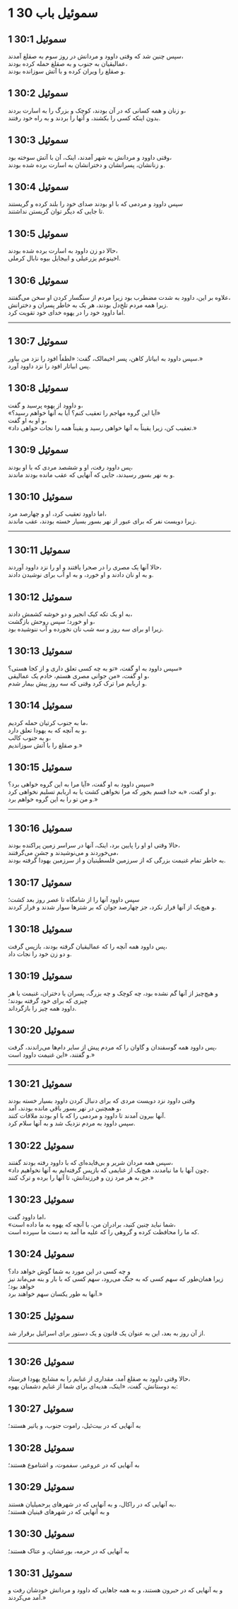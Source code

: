 # 1 سموئیل باب 30

## 1 سموئیل 30:1

سپس چنین شد که وقتی داوود و مردانش در روز سوم به صقلغ آمدند،  
عمالیقیان به جنوب و به صقلغ حمله کرده بودند،  
و صقلغ را ویران کرده و با آتش سوزانده بودند.

## 1 سموئیل 30:2

و زنان و همه کسانی که در آن بودند، کوچک و بزرگ را به اسارت بردند،  
بدون اینکه کسی را بکشند، و آنها را بردند و به راه خود رفتند.

## 1 سموئیل 30:3

وقتی داوود و مردانش به شهر آمدند، اینک، آن با آتش سوخته بود،  
و زنانشان، پسرانشان و دخترانشان به اسارت برده شده بودند.

## 1 سموئیل 30:4

سپس داوود و مردمی که با او بودند صدای خود را بلند کرده و گریستند  
تا جایی که دیگر توان گریستن نداشتند.

## 1 سموئیل 30:5

حالا دو زن داوود به اسارت برده شده بودند،  
اخینوعم یزرعیلی و ابیجایل بیوه نابال کرملی.

## 1 سموئیل 30:6

علاوه بر این، داوود به شدت مضطرب بود زیرا مردم از سنگسار کردن او سخن می‌گفتند،  
زیرا همه مردم تلخ‌دل بودند، هر یک به خاطر پسران و دخترانش.  
اما داوود خود را در یهوه خدای خود تقویت کرد.

---

## 1 سموئیل 30:7

سپس داوود به ابیاتار کاهن، پسر اخیمالک، گفت: «لطفاً افود را نزد من بیاور.»  
پس ابیاتار افود را نزد داوود آورد.

## 1 سموئیل 30:8

و داوود از یهوه پرسید و گفت،  
«آیا این گروه مهاجم را تعقیب کنم؟ آیا به آنها خواهم رسید؟»  
و او به او گفت،  
«تعقیب کن، زیرا یقیناً به آنها خواهی رسید و یقیناً همه را نجات خواهی داد.»

## 1 سموئیل 30:9

پس داوود رفت، او و ششصد مردی که با او بودند،  
و به نهر بسور رسیدند، جایی که آنهایی که عقب مانده بودند ماندند.

## 1 سموئیل 30:10

اما داوود تعقیب کرد، او و چهارصد مرد،  
زیرا دویست نفر که برای عبور از نهر بسور بسیار خسته بودند، عقب ماندند.

---

## 1 سموئیل 30:11

حالا آنها یک مصری را در صحرا یافتند و او را نزد داوود آوردند،  
و به او نان دادند و او خورد، و به او آب برای نوشیدن دادند.

## 1 سموئیل 30:12

به او یک تکه کیک انجیر و دو خوشه کشمش دادند،  
و او خورد؛ سپس روحش بازگشت،  
زیرا او برای سه روز و سه شب نان نخورده و آب ننوشیده بود.

## 1 سموئیل 30:13

سپس داوود به او گفت، «تو به چه کسی تعلق داری و از کجا هستی؟»  
و او گفت، «من جوانی مصری هستم، خادم یک عمالیقی،  
و اربابم مرا ترک کرد وقتی که سه روز پیش بیمار شدم.

## 1 سموئیل 30:14

ما به جنوب کرتیان حمله کردیم،  
و به آنچه که به یهودا تعلق دارد،  
و به جنوب کالب،  
و صقلغ را با آتش سوزاندیم.»

## 1 سموئیل 30:15

سپس داوود به او گفت، «آیا مرا به این گروه خواهی برد؟»  
و او گفت، «به خدا قسم بخور که مرا نخواهی کشت یا به اربابم تسلیم نخواهی کرد،  
و من تو را به این گروه خواهم برد.»

---

## 1 سموئیل 30:16

حالا وقتی او او را پایین برد، اینک، آنها در سراسر زمین پراکنده بودند،  
می‌خوردند و می‌نوشیدند و جشن می‌گرفتند،  
به خاطر تمام غنیمت بزرگی که از سرزمین فلسطینیان و از سرزمین یهودا گرفته بودند.

## 1 سموئیل 30:17

سپس داوود آنها را از شامگاه تا عصر روز بعد کشت؛  
و هیچ‌یک از آنها فرار نکرد، جز چهارصد جوان که بر شترها سوار شدند و فرار کردند.

## 1 سموئیل 30:18

پس داوود همه آنچه را که عمالیقیان گرفته بودند، بازپس گرفت،  
و دو زن خود را نجات داد.

## 1 سموئیل 30:19

و هیچ‌چیز از آنها گم نشده بود، چه کوچک و چه بزرگ، پسران یا دختران، غنیمت یا هر چیزی که برای خود گرفته بودند؛  
داوود همه چیز را بازگرداند.

## 1 سموئیل 30:20

پس داوود همه گوسفندان و گاوان را که مردم پیش از سایر دام‌ها می‌راندند، گرفت،  
و گفتند، «این غنیمت داوود است.»

---

## 1 سموئیل 30:21

وقتی داوود نزد دویست مردی که برای دنبال کردن داوود بسیار خسته بودند  
و همچنین در نهر بسور باقی مانده بودند، آمد،  
آنها بیرون آمدند تا داوود و مردمی را که با او بودند ملاقات کنند.  
سپس داوود به مردم نزدیک شد و به آنها سلام کرد.

## 1 سموئیل 30:22

سپس همه مردان شریر و بی‌فایده‌ای که با داوود رفته بودند گفتند،  
«چون آنها با ما نیامدند، هیچ‌یک از غنایمی که بازپس گرفته‌ایم به آنها نخواهیم داد،  
جز به هر مرد زن و فرزندانش، تا آنها را برده و ترک کنند.»

## 1 سموئیل 30:23

اما داوود گفت،  
«شما نباید چنین کنید، برادران من، با آنچه که یهوه به ما داده است،  
که ما را محافظت کرده و گروهی را که علیه ما آمد به دست ما سپرده است.

## 1 سموئیل 30:24

و چه کسی در این مورد به شما گوش خواهد داد؟  
زیرا همان‌طور که سهم کسی که به جنگ می‌رود، سهم کسی که با بار و بنه می‌ماند نیز خواهد بود؛  
آنها به طور یکسان سهم خواهند برد.»

## 1 سموئیل 30:25

از آن روز به بعد، این به عنوان یک قانون و یک دستور برای اسرائیل برقرار شد.

---

## 1 سموئیل 30:26

حالا وقتی داوود به صقلغ آمد، مقداری از غنایم را به مشایخ یهودا فرستاد،  
به دوستانش، گفت، «اینک، هدیه‌ای برای شما از غنایم دشمنان یهوه:

## 1 سموئیل 30:27

به آنهایی که در بیت‌ئیل، راموت جنوب، و یاتیر هستند؛

## 1 سموئیل 30:28

به آنهایی که در عروعیر، سفموت، و اشتاموع هستند؛

## 1 سموئیل 30:29

به آنهایی که در راکال، و به آنهایی که در شهرهای یرحمیلیان هستند،  
و به آنهایی که در شهرهای قینیان هستند؛

## 1 سموئیل 30:30

به آنهایی که در حرمه، بورعشان، و عتاک هستند؛

## 1 سموئیل 30:31

و به آنهایی که در حبرون هستند، و به همه جاهایی که داوود و مردانش خودشان رفت و آمد می‌کردند.»
